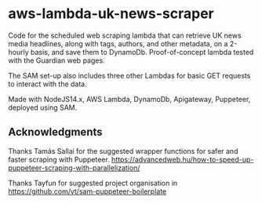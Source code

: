 # aws-lambda-uk-news-scraper

Code for the scheduled web scraping lambda that can retrieve UK news media headlines, along with tags, authors, and other metadata, on a 2-hourly basis, and save them to DynamoDb. Proof-of-concept lambda tested with the Guardian web pages.

The SAM set-up also includes three other Lambdas for basic GET requests to interact with the data.

Made with NodeJS14.x, AWS Lambda, DynamoDb, Apigateway, Puppeteer, deployed using SAM.

## Acknowledgments

Thanks Tamás Sallai for the suggested wrapper functions for safer and faster scraping with Puppeteer.
https://advancedweb.hu/how-to-speed-up-puppeteer-scraping-with-parallelization/

Thanks Tayfun for suggested project organisation in https://github.com/yt/sam-puppeteer-boilerplate








